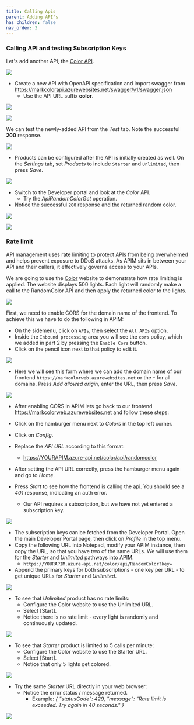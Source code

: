 ```yaml
---
title: Calling Apis
parent: Adding API's
has_children: false
nav_order: 3
---
```




### Calling API and testing Subscription Keys


Let's add another API, the [Color API](https://markcolorapi.azurewebsites.net/swagger/).

![](../../assets/images/APIMColorAPI.png)

- Create a new API with OpenAPI specification and import swagger from <https://markcolorapi.azurewebsites.net/swagger/v1/swagger.json>
  - Use the API URL suffix **color**.

![](../../assets/images/APIMAddColorAPI1.png)

![](../../assets/images/APIMAddColorAPI2.png)

We can test the newly-added API from the *Test* tab. Note the successful **200** response.

![](../../assets/images/APIMAddColorAPI.png)

- Products can be configured after the API is initially created as well. On the *Settings* tab, set *Products* to include `Starter` and `Unlimited`, then press *Save*.

![](../../assets/images/APIMAddColorAPIProducts.png)

- Switch to the Developer portal and look at the *Color* API.
  - Try the *ApiRandomColorGet* operation.
- Notice the successful `200` response and the returned random color.

![](../../assets/images/APIMColorTryIt1.png)

![](../../assets/images/APIMColorTryIt2.png)

### Rate limit

API management uses rate limiting to protect APIs from being overwhelmed and helps prevent exposure to DDoS attacks. As APIM sits in between your API and their callers, it effectively governs access to your APIs.  

We are going to use the [Color](https://markcolorweb.azurewebsites.net) website to demonstrate how rate limiting is applied. The website displays 500 lights. Each light will randomly make a call to the RandomColor API and then apply the returned color to the lights.

![](../../assets/images/APIMColorWeb.png)

First, we need to enable CORS for the domain name of the frontend. To achieve this we have to do the following in APIM:

- On the sidemenu, click on `APIs`, then select the `All APIs` option.
- Inside the `Inbound processing` area you will see the `cors` policy, which we added in part 2 by pressing the `Enable Cors` button.
- Click on the pencil icon next to that policy to edit it.

![](../../assets/images/apim-policy-cors-all-apis.png)  

- Here we will see this form where we can add the domain name of our frontend `https://markcolorweb.azurewebsites.net` or the `*` for all domains. Press *Add allowed origin*, enter the URL, then press *Save*.

![](../../assets/images/apim-policy-cors-all-apis2.png)

- After enabling CORS in APIM lets go back to our frontend <https://markcolorweb.azurewebsites.net> and follow these steps:

- Click on the hamburger menu next to *Colors* in the top left corner.
- Click on *Config*.
- Replace the *API URL* according to this format:
  - <https://YOURAPIM.azure-api.net/color/api/randomcolor>
- After setting the API URL correctly, press the hamburger menu again and go to *Home*. 
- Press *Start* to see how the frontend is calling the api. You should see a *401* response, indicating an auth error.
  - Our API requires a subscription, but we have not yet entered a subscription key. 

![](../../assets/images/APIMColorWebConfig401.png)

- The subscription keys can be fetched from the Developer Portal. Open the main Developer Portal page, then click on *Profile* in the top menu. 
- Copy the following URL into Notepad, modify your APIM instance, then copy the URL, so that you have two of the same URLs. We will use them for the *Starter* and *Unlimited* pathways into APIM.
  - `https://YOURAPIM.azure-api.net/color/api/RandomColor?key=`
- Append the primary keys for both subscriptions - one key per URL - to get unique URLs for *Starter* and *Unlimited*.
  
![](../../assets/images/APIMColorWebKeys.png)

- To see that *Unlimited* product has no rate limits:
  - Configure the Color website to use the Unlimited URL.
  - Select [Start].
  - Notice there is no rate limit - every light is randomly and continuously updated. 

![](../../assets/images/APIMColorWebUnlimited.png)

- To see that *Starter* product is limited to 5 calls per minute:
  - Configure the Color website to use the Starter URL.
  - Select [Start].
  - Notice that only 5 lights get colored.

![](../../assets/images/APIMColorWebStarter.png)

- Try the same *Starter* URL directly in your web browser:
  - Notice the error status / message returned.
    - Example: *{ "statusCode": 429, "message": "Rate limit is exceeded. Try again in 40 seconds." }*

![](../../assets/images/APIMColorWebStarterbrowser.png)

